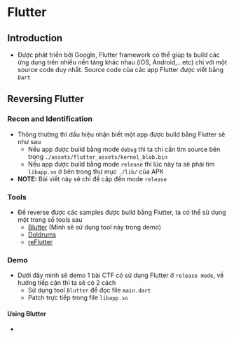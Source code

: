 # Flutter
## Introduction
- Được phát triển bởi Google, Flutter framework có thể giúp ta build các ứng dụng trên nhiều nền tảng khác nhau (iOS, Android,...etc) chỉ với một source code duy nhất. Source code của các app Flutter được viết bằng `Dart`
## Reversing Flutter
### Recon and Identification
- Thông thường thì dấu hiệu nhận biết một app được build bằng Flutter sẽ như sau
  + Nếu app được build bằng mode `debug` thì ta chỉ cần tìm source bên trong `./assets/flutter_assets/kernel_blob.bin`
  + Nếu app được build bằng mode `release` thì lúc này ta sẽ phải tìm `libapp.so` ở bên trong thư mục `./lib/` của APK
- **NOTE:** Bài viết này sẽ chỉ đề cập đến mode `release`
### Tools
- Để reverse được các samples được build bằng Flutter, ta có thể sử dụng một trong số tools sau
  + [Blutter](https://github.com/worawit/blutter) (Mình sẽ sử dụng tool này trong demo)
  + [Doldrums](https://github.com/rscloura/Doldrums)
  + [reFlutter](https://github.com/Impact-I/reFlutter)
### Demo
- Dưới đây mình sẽ demo 1 bài CTF có sử dụng Flutter ở `release mode`, về hướng tiếp cận thì ta sẽ có 2 cách
  + Sử dụng tool `Blutter` để đọc file `main.dart`
  + Patch trực tiếp trong file `libapp.so`
#### Using Blutter
- 

